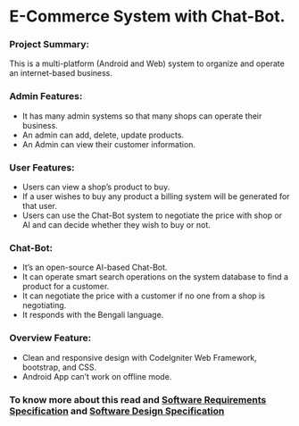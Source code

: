 # E-Commerce System with Chat-Bot.

### Project Summary:
This is a multi-platform (Android and Web) system to organize and operate an internet-based business.

### Admin Features: 
- It has many admin systems so that many shops can operate their business.
- An admin can add, delete, update products.
- An Admin can view their customer information.

### User Features: 
- Users can view a shop’s product to buy.
- If a user wishes to buy any product a billing system will be generated for that user.
- Users can use the Chat-Bot system to negotiate the price with shop or AI and can decide whether they wish to buy or not.

### Chat-Bot: 
- It’s an open-source AI-based Chat-Bot.
- It can operate smart search operations on the system database to find a product for a customer.
- It can negotiate the price with a customer if no one from a shop is negotiating.
- It responds with the Bengali language.

### Overview Feature: 
- Clean and responsive design with CodeIgniter Web Framework, bootstrap, and CSS.
- Android App can’t work on offline mode.

### To know more about this read and [Software Requirements Specification](https://github.com/marufzaman/E-Commerce-System-with-ChatBot_CSE327/blob/master/srs.md) and [Software Design Specification](https://github.com/marufzaman/E-Commerce-System-with-ChatBot_CSE327/blob/master/sds.md)
